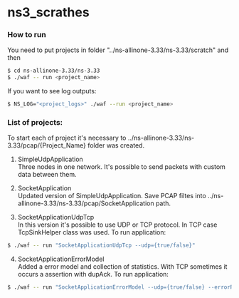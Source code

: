 # ns3_scrathes

### How to run
You need to put projects in folder "../ns-allinone-3.33/ns-3.33/scratch" and then
```sh
$ cd ns-allinone-3.33/ns-3.33 
$ ./waf -- run <project_name>
```
If you want to see log outputs: 
```sh
$ NS_LOG="<project_logs>" ./waf --run <project_name> 
```


### List of projects:
To start each of project it's necessary to  ../ns-allinone-3.33/ns-3.33/pcap/{Project_Name} folder was created.

1. SimpleUdpApplication \
Three nodes in one network. It's possible to send packets with custom data between them. 

2. SocketApplication \
Updated version of SimpleUdpApplication. Save PCAP filtes into ../ns-allinone-3.33/ns-3.33/pcap/SocketApplication path.

3. SocketApplicationUdpTcp \
In this version it's possible to use UDP or TCP protocol. In TCP case TcpSinkHelper class was used. To run application: 
```sh
$ ./waf -- run "SocketApplicationUdpTcp --udp={true/false}"
```
4. SocketApplicationErrorModel \
Added a error model and collection of statistics. With TCP sometimes it occurs a assertion with dupAck. To run application: 
```sh
$ ./waf -- run "SocketApplicationErrorModel --udp={true/false} --errorRate=[0..1] --numMes=[number] --logs={true/false}"
```
